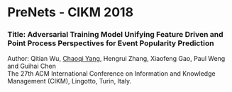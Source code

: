 # PreNets - CIKM 2018
### Title: Adversarial Training Model Unifying Feature Driven and Point Process Perspectives for Event Popularity Prediction
Author: Qitian Wu, <a href="http://chaoqiyang.com">Chaoqi Yang</a>, Hengrui Zhang, Xiaofeng Gao, Paul Weng and Guihai Chen<br>
The 27th ACM International Conference on Information and Knowledge Management (CIKM), Lingotto, Turin, Italy.

